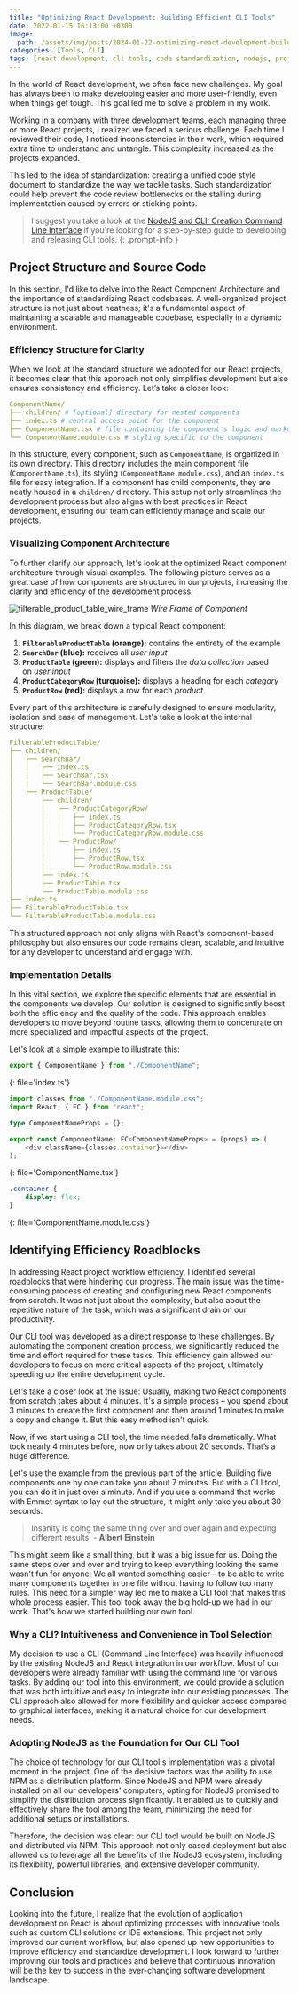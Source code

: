 ```yaml
---
title: "Optimizing React Development: Building Efficient CLI Tools"
date: 2022-01-15 16:13:00 +0300
image:
  path: /assets/img/posts/2024-01-22-optimizing-react-development-building-efficient-cli-tools/cover.webp
categories: [Tools, CLI]
tags: [react development, cli tools, code standardization, nodejs, project management, react components, software efficiency, development workflow, javascript ecosystem, codebase management, react best practices, automation in development, user-friendly coding, react architecture, component building, development challenges, technical innovation, productivity tools, scalable solutions, programming insights]
---
```


In the world of React development, we often face new challenges. My goal has always been to make developing easier and more user-friendly, even when things get tough. This goal led me to solve a problem in my work.

Working in a company with three development teams, each managing three or more React projects, I realized we faced a serious challenge. Each time I reviewed their code, I noticed inconsistencies in their work, which required extra time to understand and untangle. This complexity increased as the projects expanded.

This led to the idea of standardization: creating a unified code style document to standardize the way we tackle tasks. Such standardization could help prevent the code review bottlenecks or the stalling during implementation caused by errors or sticking points.

> I suggest you take a look at the [NodeJS and CLI: Creation Command Line Interface](/posts/nodejs-and-cli-creation-command-line-interface) if you're looking for a step-by-step guide to developing and releasing CLI tools.
{: .prompt-info }

## Project Structure and Source Code

In this section, I'd like to delve into the React Component Architecture and the importance of standardizing React codebases. A well-organized project structure is not just about neatness; it's a fundamental aspect of maintaining a scalable and manageable codebase, especially in a dynamic environment.

### Efficiency Structure for Clarity 

When we look at the standard structure we adopted for our React projects, it becomes clear that this approach not only simplifies development but also ensures consistency and efficiency. Let’s take a closer look:

```yaml
ComponentName/
├── children/ # [optional] directory for nested components
├── index.ts # central access point for the component
├── ComponentName.tsx # file containing the component's logic and markup
└── ComponentName.module.css # styling specific to the component
```

In this structure, every component, such as `ComponentName`, is organized in its own directory. This directory includes the main component file (`ComponentName.ts`), its styling (`ComponentName.module.css`), and an `index.ts` file for easy integration. If a component has child components, they are neatly housed in a `children/` directory. This setup not only streamlines the development process but also aligns with best practices in React development, ensuring our team can efficiently manage and scale our projects.

### Visualizing Component Architecture

To further clarify our approach, let's look at the optimized React component architecture through visual examples. The following picture serves as a great case of how components are structured in our projects, increasing the clarity and efficiency of the development process.

![filterable_product_table_wire_frame](/assets/img/posts/2024-01-22-optimizing-react-development-building-efficient-cli-tools/filterable_product_table_wire_frame.png)
_Wire Frame of Component_

In this diagram, we break down a typical React component:

1. **`FilterableProductTable` (orange):** contains the entirety of the example
2. **`SearchBar` (blue):** receives all _user input_
3. **`ProductTable` (green):** displays and filters the _data collection_ based on _user input_
4. **`ProductCategoryRow` (turquoise):** displays a heading for each _category_
5. **`ProductRow` (red):** displays a row for each _product_

Every part of this architecture is carefully designed to ensure modularity, isolation and ease of management. Let's take a look at the internal structure:

```yaml
FilterableProductTable/
├── children/
│   ├── SearchBar/
│   │   ├── index.ts
│   │   ├── SearchBar.tsx
│   │   └── SearchBar.module.css
│   └── ProductTable/
│       ├── children/
│       │   ├── ProductCategoryRow/
│       │   │   ├── index.ts
│       │   │   ├── ProductCategoryRow.tsx
│       │   │   └── ProductCategoryRow.module.css
│       │   └── ProductRow/
│       │       ├── index.ts
│       │       ├── ProductRow.tsx
│       │       └── ProductRow.module.css
│       ├── index.ts
│       ├── ProductTable.tsx
│       └── ProductTable.module.css
├── index.ts
├── FilterableProductTable.tsx
└── FilterableProductTable.module.css
```

This structured approach not only aligns with React's component-based philosophy but also ensures our code remains clean, scalable, and intuitive for any developer to understand and engage with.

### Implementation Details

In this vital section, we explore the specific elements that are essential in the components we develop. Our solution is designed to significantly boost both the efficiency and the quality of the code. This approach enables developers to move beyond routine tasks, allowing them to concentrate on more specialized and impactful aspects of the project.

Let's look at a simple example to illustrate this:

```ts
export { ComponentName } from "./ComponentName";
```
{: file='index.ts'}

```ts
import classes from "./ComponentName.module.css";
import React, { FC } from "react";

type ComponentNameProps = {};

export const ComponentName: FC<ComponentNameProps> = (props) => (
	<div className={classes.container}></div> 
);
```
{: file='ComponentName.tsx'}

```css
.container {
	display: flex;
}
```
{: file='ComponentName.module.css'}

## Identifying Efficiency Roadblocks

In addressing React project workflow efficiency, I identified several roadblocks that were hindering our progress. The main issue was the time-consuming process of creating and configuring new React components from scratch. It was not just about the complexity, but also about the repetitive nature of the task, which was a significant drain on our productivity.

Our CLI tool was developed as a direct response to these challenges. By automating the component creation process, we significantly reduced the time and effort required for these tasks. This efficiency gain allowed our developers to focus on more critical aspects of the project, ultimately speeding up the entire development cycle.

Let's take a closer look at the issue: Usually, making two React components from scratch takes about 4 minutes. It's a simple process – you spend about 3 minutes to create the first component and then around 1 minutes to make a copy and change it. But this easy method isn't quick.

Now, if we start using a CLI tool, the time needed falls dramatically. What took nearly 4 minutes before, now only takes about 20 seconds. That’s a huge difference.

Let's use the example from the previous part of the article. Building five components one by one can take you about 7 minutes. But with a CLI tool, you can do it in just over a minute. And if you use a command that works with Emmet syntax to lay out the structure, it might only take you about 30 seconds.

>Insanity is doing the same thing over and over again and expecting different results.
>\- **Albert Einstein**

This might seem like a small thing, but it was a big issue for us. Doing the same steps over and over and trying to keep everything looking the same wasn't fun for anyone. We all wanted something easier – to be able to write many components together in one file without having to follow too many rules. This need for a simpler way led me to make a CLI tool that makes this whole process easier. This tool took away the big hold-up we had in our work. That's how we started building our own tool.

### Why a CLI? Intuitiveness and Convenience in Tool Selection

My decision to use a CLI (Command Line Interface) was heavily influenced by the existing NodeJS and React integration in our workflow. Most of our developers were already familiar with using the command line for various tasks. By adding our tool into this environment, we could provide a solution that was both intuitive and easy to integrate into our existing processes. The CLI approach also allowed for more flexibility and quicker access compared to graphical interfaces, making it a natural choice for our development needs.

### Adopting NodeJS as the Foundation for Our CLI Tool

The choice of technology for our CLI tool's implementation was a pivotal moment in the project. One of the decisive factors was the ability to use NPM as a distribution platform. Since NodeJS and NPM were already installed on all our developers' computers, opting for NodeJS promised to simplify the distribution process significantly. It enabled us to quickly and effectively share the tool among the team, minimizing the need for additional setups or installations.

Therefore, the decision was clear: our CLI tool would be built on NodeJS and distributed via NPM. This approach not only eased deployment but also allowed us to leverage all the benefits of the NodeJS ecosystem, including its flexibility, powerful libraries, and extensive developer community.

## Conclusion

Looking into the future, I realize that the evolution of application development on React is about optimizing processes with innovative tools such as custom CLI solutions or IDE extensions. This project not only improved our current workflow, but also opened up new opportunities to improve efficiency and standardize development. I look forward to further improving our tools and practices and believe that continuous innovation will be the key to success in the ever-changing software development landscape.
